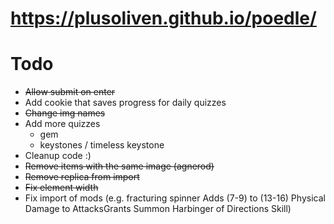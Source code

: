 # https://plusoliven.github.io/poedle/

# Todo
- ~~Allow submit on enter~~
- Add cookie that saves progress for daily quizzes
- ~~Change img names~~
- Add more quizzes 
  - gem
  - keystones / timeless keystone
- Cleanup code :)
- ~~Remove items with the same image (agnerod)~~
- ~~Remove replica from import~~
- ~~Fix element width~~
- Fix import of mods (e.g. fracturing spinner Adds (7-9) to (13-16) Physical Damage to AttacksGrants Summon Harbinger of Directions Skill)
